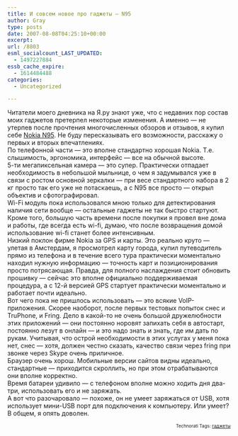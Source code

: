 ```yaml
---
title: И совсем новое про гаджеты — N95
author: Gray
type: posts
date: 2007-08-08T04:25:10+00:00
excerpt:
url: /8803
esml_socialcount_LAST_UPDATED:
  - 1497227884
essb_cache_expire:
  - 1614484488
categories:
  - Uncategorized

---
```








Читатели моего дневника на Я.ру знают уже, что с недавних пор состав моих гаджетов претерпел некоторые изменения. А именно &#8212; не утерпев после прочтения многочисленных обзоров и отзывов, я купил себе <a href="http://market.yandex.ru/model.xml?hid=91491&modelid=963960" target="_blank">Nokia N95</a>. Не буду пересказывать его возможности, расскажу о первых и вторых впечатлениях.  
По телефонной части &#8212; это вполне стандартно хорошая Nokia. Т.е. слышимость, эргономика, интерфейс &#8212; все на обычной высоте.  
5-ти мегапиксельная камера &#8212; это супер. Практически отпадает необходимость в небольшой мыльнице, о чем я задумывался уже в связи с ростом основной зеркалки &#8212; при весе стандартного набора в 2 кг просто так его уже не потаскаешь, а с N95 все просто &#8212; открыл объектив и сфотографировал.  
Wi-Fi модуль пока использовался мною только для детектирования наличия сети вообще &#8212; остальные гаджеты не так быстро стартуют. Кроме того, большую часть времени после покупки я провел вне дома и работы, где всегда есть wi-fi, думаю, что после возвращения домой использование wi-fi станет более интенсивным.  
Низкий поклон фирме Nokia за GPS и карты. Это реально круто &#8212; улетая в Амстердам, я просмотрел карту города, купил путеводитель прямо из телефона и в течение всего тура практически моментально находил нужную информацию &#8212; точность карт и позиционирования просто потрясающая. Правда, для полного наслаждения стоит обновить прошивку &#8212; сейчас это вполне официально поддерживаемая процедура, а с 12-й версией GPS стартует практически моментально и работает почти идеально.  
Вот чего пока не пришлось использовать &#8212; это всякие VoIP-приложения. Скорее наоборот, после первых тестовых попыток снес и TruPhone, и Fring. Дело в какой-то не очень большой дружелюбности этих приложений &#8212; они постоянно норовят запихать себя в автостарт, постоянно лезут в онлайн &#8212; и это надо знать и знать, где им дать по рукам. Учитывая, что острой необходимости в этих услугах у меня пока нет, снес &#8212; хотя, должен честно сказать, качество связи через fring при звонке через Skype очень приличное.  
Браузер очень хорош. Мобильные версии сайтов видны идеально, стандартные &#8212; приходится скроллить, но при этом отрабатываются они вполне корректно.  
Время батареи удивило &#8212; с телефоном вполне можно ходить дня два-три, использовать его и не заряжать.  
А вот что разочаровало &#8212; похоже, он не умеет заряжаться от USB, хотя использует мини-USB порт для подключения к компьютеру. Или умеет?  
В общем, я опять доволен.  
<!-- technorati tags start -->

<p style="text-align:right;font-size:10px;">
  Technorati Tags: <a href="http://www.technorati.com/tag/гаджеты" rel="tag">гаджеты</a>
</p>

<!-- technorati tags end -->